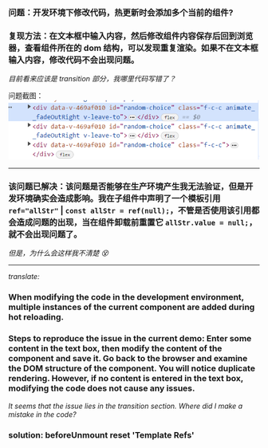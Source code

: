 ### 问题：开发环境下修改代码，热更新时会添加多个当前的组件?

### 复现方法：在文本框中输入内容，然后修改组件内容保存后回到浏览器，查看组件所在的 dom 结构，可以发现重复渲染。如果不在文本框输入内容，修改代码不会出现问题。

_目前看来应该是 transition 部分，我哪里代码写错了？_

问题截图：
![img](./public/1.png)

---

### 该问题已解决：该问题是否能够在生产环境产生我无法验证，但是开发环境确实会造成影响。我在子组件中声明了一个模板引用 `ref="allStr"` | `const allStr = ref(null);`，不管是否使用该引用都会造成问题的出现，当在组件卸载前重置它 `allStr.value = null;`，就不会出现问题了。

_但是，为什么会这样我不清楚 😵_

---

_translate:_

### When modifying the code in the development environment, multiple instances of the current component are added during hot reloading.

### Steps to reproduce the issue in the current demo: Enter some content in the text box, then modify the content of the component and save it. Go back to the browser and examine the DOM structure of the component. You will notice duplicate rendering. However, if no content is entered in the text box, modifying the code does not cause any issues.

_It seems that the issue lies in the transition section. Where did I make a mistake in the code?_

### solution: beforeUnmount reset 'Template Refs'
